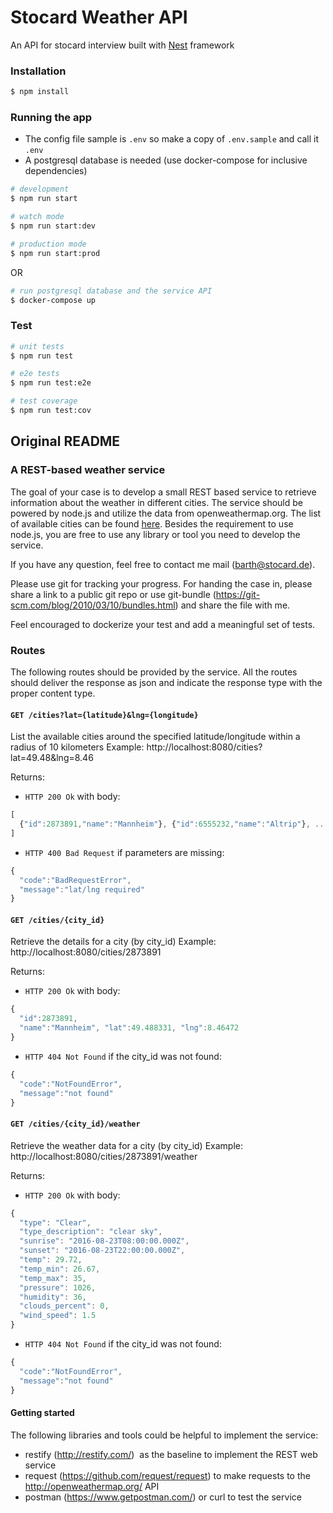 # Stocard Weather API

An API for stocard interview built with [Nest](https://github.com/nestjs/nest) framework

### Installation

```bash
$ npm install
```

### Running the app

- The config file sample is `.env` so make a copy of `.env.sample` and call it `.env`
- A postgresql database is needed (use docker-compose for inclusive dependencies)


```bash
# development
$ npm run start

# watch mode
$ npm run start:dev

# production mode
$ npm run start:prod
```

OR

```bash
# run postgresql database and the service API
$ docker-compose up
```

### Test

```bash
# unit tests
$ npm run test

# e2e tests
$ npm run test:e2e

# test coverage
$ npm run test:cov
```



## Original README

### A REST-based weather service
The goal of your case is to develop a small REST based service to retrieve information about the weather in different cities. The service should be powered by node.js and utilize the data from openweathermap.org. The list of available cities can be found [here](http://bulk.openweathermap.org/sample/city.list.json.gz).
Besides the requirement to use node.js, you are free to use any library or tool you need to develop the service.

If you have any question, feel free to contact me mail (barth@stocard.de).

Please use git for tracking your progress. For handing the case in, please share a link to a public git repo or use git-bundle (https://git-scm.com/blog/2010/03/10/bundles.html) and share the file with me.

Feel encouraged to dockerize your test and add a meaningful set of tests.

### Routes
The following routes should be provided by the service. All the routes should deliver the response as json and indicate the response type with the proper content type.

#### `GET /cities?lat={latitude}&lng={longitude}`
List the available cities around the specified latitude/longitude within a radius of 10 kilometers Example: http://localhost:8080/cities?lat=49.48&lng=8.46

Returns:

* `HTTP 200 Ok` with body:
```js
[
  {"id":2873891,"name":"Mannheim"}, {"id":6555232,"name":"Altrip"}, ...
]
```

* `HTTP 400 Bad Request` if parameters are missing:
```js
{
  "code":"BadRequestError",
  "message":"lat/lng required"	
}
```

#### `GET /cities/{city_id}`
Retrieve the details for a city (by city_id) Example: http://localhost:8080/cities/2873891

Returns:

* `HTTP 200 Ok` with body:
```js
{
  "id":2873891,
  "name":"Mannheim", "lat":49.488331, "lng":8.46472
}
```

* `HTTP 404 Not Found` if the city_id was not found:
```js
{
  "code":"NotFoundError",
  "message":"not found"
}
```

#### `GET /cities/{city_id}/weather`
Retrieve the weather data for a city (by city_id) Example: http://localhost:8080/cities/2873891/weather

Returns:

* `HTTP 200 Ok` with body:
```js
{
  "type": "Clear",
  "type_description": "clear sky",
  "sunrise": "2016-08-23T08:00:00.000Z",
  "sunset": "2016-08-23T22:00:00.000Z",
  "temp": 29.72,
  "temp_min": 26.67,
  "temp_max": 35,
  "pressure": 1026,
  "humidity": 36,
  "clouds_percent": 0,
  "wind_speed": 1.5
}
```

* `HTTP 404 Not Found` if the city_id was not found:
```js
{
  "code":"NotFoundError",
  "message":"not found"
}
```

#### Getting started
The following libraries and tools could be helpful to implement the service:
* restify (http://restify.com/) ­ as the baseline to implement the REST web service
* request (https://github.com/request/request) ­ to make requests to the http://openweathermap.org/ API
* postman (https://www.getpostman.com/) or curl to test the service
